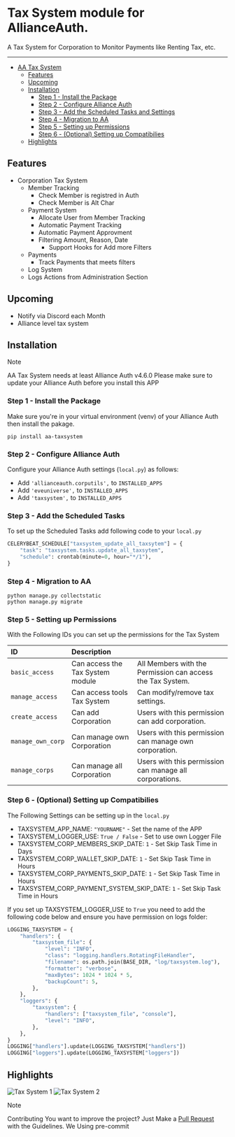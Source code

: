 # Tax System module for AllianceAuth.<a name="aa-taxsystem"></a>

A Tax System for Corporation to Monitor Payments like Renting Tax, etc.

______________________________________________________________________

- [AA Tax System](#aa-taxsystem)
  - [Features](#features)
  - [Upcoming](#upcoming)
  - [Installation](#features)
    - [Step 1 - Install the Package](#step1)
    - [Step 2 - Configure Alliance Auth](#step2)
    - [Step 3 - Add the Scheduled Tasks and Settings](#step3)
    - [Step 4 - Migration to AA](#step4)
    - [Step 5 - Setting up Permissions](#step5)
    - [Step 6 - (Optional) Setting up Compatibilies](#step6)
  - [Highlights](#highlights)

## Features<a name="features"></a>

- Corporation Tax System
  - Member Tracking
    - Check Member is registred in Auth
    - Check Member is Alt Char
  - Payment System
    - Allocate User from Member Tracking
    - Automatic Payment Tracking
    - Automatic Payment Approvment
    - Filtering Amount, Reason, Date
      - Support Hooks for Add more Filters
  - Payments
    - Track Payments that meets filters
  - Log System
  - Logs Actions from Administration Section

## Upcoming<a name="upcoming"></a>

- Notify via Discord each Month
- Alliance level tax system

## Installation<a name="installation"></a>

> [!NOTE]
> AA Tax System needs at least Alliance Auth v4.6.0
> Please make sure to update your Alliance Auth before you install this APP

### Step 1 - Install the Package<a name="step1"></a>

Make sure you're in your virtual environment (venv) of your Alliance Auth then install the pakage.

```shell
pip install aa-taxsystem
```

### Step 2 - Configure Alliance Auth<a name="step2"></a>

Configure your Alliance Auth settings (`local.py`) as follows:

- Add `'allianceauth.corputils',` to `INSTALLED_APPS`
- Add `'eveuniverse',` to `INSTALLED_APPS`
- Add `'taxsystem',` to `INSTALLED_APPS`

### Step 3 - Add the Scheduled Tasks<a name="step3"></a>

To set up the Scheduled Tasks add following code to your `local.py`

```python
CELERYBEAT_SCHEDULE["taxsystem_update_all_taxsytem"] = {
    "task": "taxsystem.tasks.update_all_taxsytem",
    "schedule": crontab(minute=0, hour="*/1"),
}
```

### Step 4 - Migration to AA<a name="step4"></a>

```shell
python manage.py collectstatic
python manage.py migrate
```

### Step 5 - Setting up Permissions<a name="step5"></a>

With the Following IDs you can set up the permissions for the Tax System

| ID                | Description                      |                                                            |
| :---------------- | :------------------------------- | :--------------------------------------------------------- |
| `basic_access`    | Can access the Tax System module | All Members with the Permission can access the Tax System. |
| `manage_access`   | Can access tools Tax System      | Can modify/remove tax settings.                            |
| `create_access`   | Can add Corporation              | Users with this permission can add corporation.            |
| `manage_own_corp` | Can manage own Corporation       | Users with this permission can manage own corporation.     |
| `manage_corps`    | Can manage all Corporation       | Users with this permission can manage all corporations.    |

### Step 6 - (Optional) Setting up Compatibilies<a name="step6"></a>

The Following Settings can be setting up in the `local.py`

- TAXSYSTEM_APP_NAME: `"YOURNAME"` - Set the name of the APP
- TAXSYSTEM_LOGGER_USE: `True / False` - Set to use own Logger File
- TAXSYSTEM_CORP_MEMBERS_SKIP_DATE: `1` - Set Skip Task Time in Days
- TAXSYSTEM_CORP_WALLET_SKIP_DATE: `1` - Set Skip Task Time in Hours
- TAXSYSTEM_CORP_PAYMENTS_SKIP_DATE: `1` - Set Skip Task Time in Hours
- TAXSYSTEM_CORP_PAYMENT_SYSTEM_SKIP_DATE: `1` - Set Skip Task Time in Hours

If you set up TAXSYSTEM_LOGGER_USE to `True` you need to add the following code below and ensure you have permission on logs folder:

```python
LOGGING_TAXSYSTEM = {
    "handlers": {
        "taxsystem_file": {
            "level": "INFO",
            "class": "logging.handlers.RotatingFileHandler",
            "filename": os.path.join(BASE_DIR, "log/taxsystem.log"),
            "formatter": "verbose",
            "maxBytes": 1024 * 1024 * 5,
            "backupCount": 5,
        },
    },
    "loggers": {
        "taxsystem": {
            "handlers": ["taxsystem_file", "console"],
            "level": "INFO",
        },
    },
}
LOGGING["handlers"].update(LOGGING_TAXSYSTEM["handlers"])
LOGGING["loggers"].update(LOGGING_TAXSYSTEM["loggers"])
```

## Highlights<a name="highlights"></a>

![Tax System 1](https://i.imgur.com/61Px6Nm.png)
![Tax System 2](https://i.imgur.com/2SS59Td.png)

> [!NOTE]
> Contributing
> You want to improve the project?
> Just Make a [Pull Request](https://github.com/Geuthur/aa-taxsystem/pulls) with the Guidelines.
> We Using pre-commit
